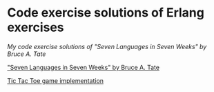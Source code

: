 # Code exercise solutions of Erlang exercises
 
*My code exercise solutions of "Seven Languages in Seven Weeks" by Bruce A. Tate*

["Seven Languages in Seven Weeks" by Bruce A. Tate](https://pragprog.com/book/btlang/seven-languages-in-seven-weeks)

[Tic Tac Toe game implementation](/day2/tic_tac_toe_game)
